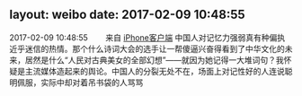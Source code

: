 layout: weibo
date: 2017-02-09 10:48:55
---
<meta name="referrer" content="no-referrer" />

2017-02-09 10:48:55  &nbsp;&nbsp;&nbsp;&nbsp;&nbsp;&nbsp; 来自 <a href="http://app.weibo.com/t/feed/9ksdit" rel="nofollow">iPhone客户端</a>
中国人对记忆力强弱真有种偏执近乎迷信的热情。那个什么诗词大会的选手让一帮傻逼兴奋得看到了中华文化的未来，居然是什么“人民对古典美女的全部幻想”——就因为她记得一大堆词句？我怀疑是主流媒体造起来的舆论。中国人的分裂无处不在，场面上对记性好的人连说聪明佩服，实际中却对着吊书袋的人骂骂 ​​​
